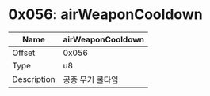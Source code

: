 # 0x056: airWeaponCooldown

| Name | airWeaponCooldown |
| ----| ------------ |
| Offset | 0x056 |
| Type | u8 |
| Description | 공중 무기 쿨타임 |<br>

